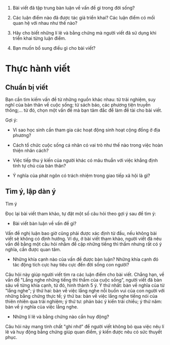 1. Bài viết đã tập trung bàn luận về vấn đề gì trong đời sống?

2. Các luận điểm nào đã được tác giả triển khai? Các luận điểm có mối quan hệ với nhau như thế nào?

3. Hãy cho biết những lí lẽ và bằng chứng mà người viết đã sử dụng khi triển khai từng luận điểm.

4. Bạn muốn bổ sung điều gì cho bài viết?

# Thực hành viết

## Chuẩn bị viết

Bạn cần tìm kiếm vấn đề từ những nguồn khác nhau: từ trải nghiệm, suy nghĩ của bản thân về cuộc sống; từ sách báo, các phương tiện truyền thông;... từ đó, chọn một vấn đề mà bạn tâm đắc để làm đề tài cho bài viết.

Gợi ý:

- Vì sao học sinh cần tham gia các hoạt động sinh hoạt cộng đồng ở địa phương?

- Cách tổ chức cuộc sống cá nhân có vai trò như thế nào trong việc hoàn thiện nhân cách?

- Việc tiếp thu ý kiến của người khác có mâu thuẫn với việc khẳng định tính tự chủ của bản thân?

- Ý nghĩa của phát ngôn có trách nhiệm trong giao tiếp xã hội là gì?

## Tìm ý, lập dàn ý

Tìm ý

Đọc lại bài viết tham khảo, tự đặt một số câu hỏi theo gợi ý sau để tìm ý:

- Bài viết bàn luận về vấn đề gì?

Vấn đề nghị luận bao giờ cũng phải được xác định từ đầu, nếu không bài viết sẽ không có định hướng. Ví dụ, ở bài viết tham khảo, người viết đã nêu vấn đề bằng một câu hỏi nhằm để cập những tiếng thì thầm nhưng rất có ý nghĩa, cần được quan tâm.

- Những khía cạnh nào của vấn đề được bàn luận? Những khía cạnh đó tác động tích cực hay tiêu cực đến đời sống con người?

Câu hỏi này giúp người viết tìm ra các luận điểm cho bài viết. Chẳng hạn, về vấn đề "Lắng nghe những tiếng thì thầm của cuộc sống", người viết đã bàn sâu về từng khía cạnh, từ đó, hình thành 5 ý. Ý thứ nhất: bàn về nghĩa của từ "lắng nghe"; ý thứ hai: bàn về việc lắng nghe nỗi buồn vui của con người với những bằng chứng thực tế; ý thứ ba: bàn về việc lắng nghe tiếng nói của thiên nhiên qua trải nghiệm; ý thứ tư: phản bác ý kiến trái chiều; ý thứ năm: bàn về ý nghĩa của việc lắng nghe.

- Những lí lẽ và bằng chứng nào cần huy động?

Câu hỏi này mang tính chất "ghi nhớ" để người viết không bỏ qua việc nêu lí lẽ và huy động bằng chứng giúp quan điểm, ý kiến được nêu có sức thuyết phục.